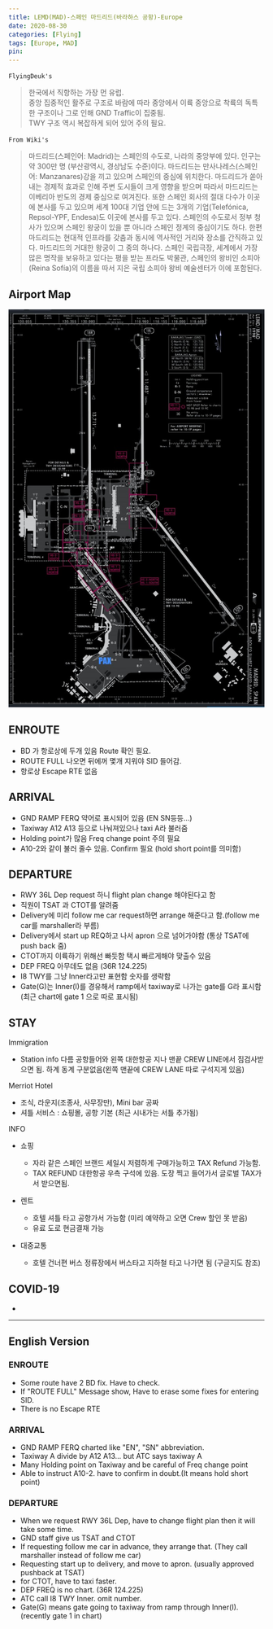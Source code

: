 ```yaml
---
title: LEMD(MAD)-스페인 마드리드(바라하스 공항)-Europe
date: 2020-08-30
categories: [Flying]
tags: [Europe, MAD]
pin:
---
```

`FlyingDeuk's`
>한국에서 직항하는 가장 먼 유럽. <br>
중앙 집중적인 활주로 구조로 바람에 따라 중앙에서 이륙 중앙으로 착륙의 독특한 구조이나 그로 인해 GND Traffic이 집중됨. <br>
TWY 구조 역시 복잡하게 되어 있어 주의 필요.<br>

`From Wiki's`
>마드리드(스페인어: Madrid)는 스페인의 수도로, 나라의 중앙부에 있다. 인구는 약 300만 명 (부산광역시, 경상남도 수준)이다. 마드리드는 만사나레스(스페인어: Manzanares)강을 끼고 있으며 스페인의 중심에 위치한다. 마드리드가 쏟아내는 경제적 효과로 인해 주변 도시들이 크게 영향을 받으며 따라서 마드리드는 이베리아 반도의 경제 중심으로 여겨진다. 또한 스페인 회사의 절대 다수가 이곳에 본사를 두고 있으며 세계 100대 기업 안에 드는 3개의 기업(Telefónica, Repsol-YPF, Endesa)도 이곳에 본사를 두고 있다. 스페인의 수도로서 정부 청사가 있으며 스페인 왕궁이 있을 뿐 아니라 스페인 정계의 중심이기도 하다.
한편 마드리드는 현대적 인프라를 갖춤과 동시에 역사적인 거리와 장소를 간직하고 있다. 마드리드의 거대한 왕궁이 그 중의 하나다. 스페인 국립극장, 세계에서 가장 많은 명작을 보유하고 있다는 평을 받는 프라도 박물관, 스페인의 왕비인 소피아(Reina Sofía)의 이름을 따서 지은 국립 소피아 왕비 예술센터가 이에 포함된다.

## Airport Map
![mad](/img/flying/airport/mad_ap.jpg)

## ENROUTE
- BD 가 항로상에 두개 있음 Route 확인 필요.
- ROUTE FULL 나오면 뒤에꺼 몇개 지워야 SID 들어감.
- 항로상 Escape RTE 없음

## ARRIVAL
- GND RAMP FERQ 약어로 표시되어 있음 (EN SN등등...)
- Taxiway A12 A13 등으로 나눠져있으나 taxi A라 불러줌
- Holding point가 많음 Freq change point 주의 필요
- A10-2와 같이 불러 줄수 있음. Confirm 필요 (hold short point를 의미함)

## DEPARTURE
- RWY 36L Dep request 하니 flight plan change 해야된다고 함
- 직원이 TSAT 과 CTOT를 알려줌
- Delivery에 미리 follow me car request하면 arrange 해준다고 함.(follow me car를 marshaller라 부름)
- Delivery에서 start up REQ하고 나서 apron 으로 넘어가야함 (통상 TSAT에 push back 줌)
- CTOT까지 이륙하기 위해선 빠듯함 택시 빠르게해야 맞출수 있음
- DEP FREQ 아무데도 없음 (36R 124.225)
- I8 TWY를 그냥 Inner라고만 표현함 숫자를 생략함
- Gate(G)는 Inner(I)를 경유해서 ramp에서 taxiway로 나가는 gate를 G라 표시함(최근 chart에 gate 1 으로 따로 표시됨)


## STAY
Immigration
- Station info 다름 공항들어와 왼쪽 대한항공 지나 맨끝 CREW LINE에서 짐검사받으면 됨. 하계 동계 구분없음(왼쪽 맨끝에 CREW LANE 따로 구석지게 있음)

Merriot Hotel
- 조식, 라운지(조종사, 사무장만), Mini bar 공짜
- 셔틀 서비스 : 쇼핑몰, 공항 기본 (최근 시내가는 서틀 추가됨)

INFO
- 쇼핑
  - 자라 같은 스페인 브랜드 세일시 저렴하게 구매가능하고 TAX Refund 가능함.
  - TAX REFUND 대한항공 우측 구석에 있음. 도장 찍고 들어가서 글로벌 TAX가서 받으면됨.

- 렌트
  - 호텔 셔틀 타고 공항가서 가능함 (미리 예약하고 오면 Crew 할인 못 받음)
  - 유료 도로 현금결재 가능
- 대중교통
  - 호텔 건너편 버스 정류장에서 버스타고 지하철 타고 나가면 됨 (구글지도 참조)

## COVID-19
-

---------
## English Version

### ENROUTE
- Some route have 2 BD fix. Have to check.
- If "ROUTE FULL" Message show, Have to erase some fixes for entering SID.
- There is no Escape RTE

### ARRIVAL
- GND RAMP FERQ charted like "EN", "SN" abbreviation.
- Taxiway A divide by A12 A13... but ATC says taxiway A
- Many Holding point on Taxiway and be careful of Freq change point
- Able to instruct A10-2. have to confirm in doubt.(It means hold short point)

### DEPARTURE
- When we request RWY 36L Dep, have to change flight plan then it will take some time.
- GND staff give us TSAT and CTOT
- If requesting follow me car in advance, they arrange that. (They call marshaller instead of follow me car)
- Requesting start up to delivery, and move to apron. (usually approved pushback at TSAT)
- for CTOT, have to taxi faster.
- DEP FREQ is no chart. (36R 124.225)
- ATC call I8 TWY Inner. omit number.
- Gate(G) means gate going to taxiway from ramp through Inner(I). (recently gate 1 in chart)
